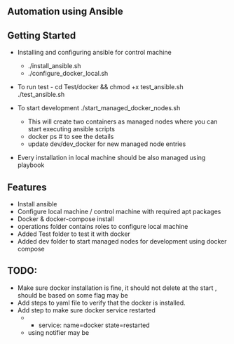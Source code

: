 Automation using Ansible
--------

Getting Started
---------------
- Installing and configuring ansible for control machine
    - ./install_ansible.sh
    - ./configure_docker_local.sh

- To run test -
    cd Test/docker && chmod +x test_ansible.sh
    ./test_ansible.sh

- To start development
    ./start_managed_docker_nodes.sh
    - This will create two containers as managed nodes where you can start executing ansible scripts
    - docker ps  # to see the details
    - update dev/dev_docker for new managed node entries

- Every installation in local machine should be also managed using playbook


Features
----------
- Install ansible
- Configure local machine / control machine with required apt packages 
- Docker & docker-compose install
- operations folder contains roles to configure local machine 
- Added Test folder to test it with docker
- Added dev folder to start managed nodes for development using docker compose


TODO:
----------
- Make sure docker installation is fine, it should not delete at the start , should be based on some flag may be
- Add steps to yaml file to verify that the docker is installed.
- Add step to make sure docker service restarted 
    - - service: name=docker state=restarted
    - using notifier may be


